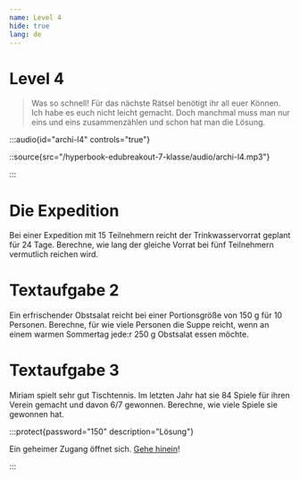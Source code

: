 ```yaml
---
name: Level 4
hide: true
lang: de
---
```


# Level 4

> Was so schnell! Für das nächste Rätsel benötigt ihr all euer Können. Ich habe es euch nicht leicht gemacht. Doch manchmal muss man nur eins und eins zusammenzählen und schon hat man die Lösung.

:::audio{id="archi-l4" controls="true"}

::source{src="/hyperbook-edubreakout-7-klasse/audio/archi-l4.mp3"}

:::

# Die Expedition

Bei einer Expedition mit 15 Teilnehmern reicht der Trinkwasservorrat geplant für 24 Tage. Berechne, wie lang der gleiche Vorrat bei fünf Teilnehmern vermutlich reichen wird.

# Textaufgabe 2

Ein erfrischender Obstsalat reicht bei einer Portionsgröße von 150 g für 10 Personen. Berechne, für wie viele Personen die Suppe reicht, wenn an einem warmen Sommertag jede:r 250 g Obstsalat essen möchte.

# Textaufgabe 3

Miriam spielt sehr gut Tischtennis. Im letzten Jahr hat sie 84 Spiele für ihren Verein gemacht und davon 6/7 gewonnen. Berechne, wie viele Spiele sie gewonnen hat.

:::protect{password="150" description="Lösung"}

Ein geheimer Zugang öffnet sich. [Gehe hinein](/vxynmvsdlkfs-geschafft)!

:::